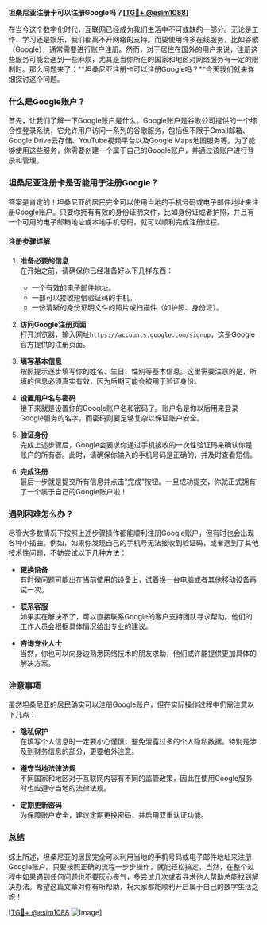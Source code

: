 **坦桑尼亚注册卡可以注册Google吗？[[TG💪+ @esim1088](https://t.me/s/esim1088)]**

在当今这个数字化时代，互联网已经成为我们生活中不可或缺的一部分。无论是工作、学习还是娱乐，我们都离不开网络的支持。而要使用许多在线服务，比如谷歌（Google），通常需要进行账户注册。然而，对于居住在国外的用户来说，注册这些服务可能会遇到一些麻烦，尤其是当你所在的国家和地区对网络服务有一定的限制时。那么问题来了：**坦桑尼亚注册卡可以注册Google吗？**今天我们就来详细探讨这个问题。

### 什么是Google账户？

首先，让我们了解一下Google账户是什么。Google账户是谷歌公司提供的一个综合性登录系统，它允许用户访问一系列的谷歌服务，包括但不限于Gmail邮箱、Google Drive云存储、YouTube视频平台以及Google Maps地图服务等。为了能够使用这些服务，你需要创建一个属于自己的Google账户，并通过该账户进行登录和管理。

### 坦桑尼亚注册卡是否能用于注册Google？

答案是肯定的！坦桑尼亚的居民完全可以使用当地的手机号码或电子邮件地址来注册Google账户。只要你拥有有效的身份证明文件，比如身份证或者护照，并且有一个可用的电子邮箱地址或本地手机号码，就可以顺利完成注册过程。

#### 注册步骤详解

1. **准备必要的信息**  
   在开始之前，请确保你已经准备好以下几样东西：
   - 一个有效的电子邮件地址。
   - 一部可以接收短信验证码的手机。
   - 一份清晰的身份证明文件的照片或扫描件（如护照、身份证）。

2. **访问Google注册页面**  
   打开浏览器，输入网址`https://accounts.google.com/signup`，这是Google官方提供的注册页面。

3. **填写基本信息**  
   按照提示逐步填写你的姓名、生日、性别等基本信息。这里需要注意的是，所填的信息必须真实有效，因为后期可能会被用于验证身份。

4. **设置用户名与密码**  
   接下来就是设置你的Google账户名和密码了。账户名是你以后用来登录Google服务的名字，而密码则要足够复杂以保证账户安全。

5. **验证身份**  
   完成上述步骤后，Google会要求你通过手机接收的一次性验证码来确认你是账户的所有者。此时，请确保你输入的手机号码是正确的，并及时查看短信。

6. **完成注册**  
   最后一步就是提交所有信息并点击“完成”按钮。一旦成功提交，你就正式拥有了一个属于自己的Google账户啦！

### 遇到困难怎么办？

尽管大多数情况下按照上述步骤操作都能顺利注册Google账户，但有时也会出现各种小插曲。例如，如果你发现自己的手机号无法接收到验证码，或者遇到了其他技术性问题，不妨尝试以下几种方法：

- **更换设备**  
  有时候问题可能出在当前使用的设备上，试着换一台电脑或者其他移动设备再试一次。

- **联系客服**  
  如果实在解决不了，可以直接联系Google的客户支持团队寻求帮助。他们的工作人员会根据具体情况给出专业的建议。

- **咨询专业人士**  
  当然，你也可以向身边熟悉网络技术的朋友求助，他们或许能提供更加具体的解决方案。

### 注意事项

虽然坦桑尼亚的居民确实可以注册Google账户，但在实际操作过程中仍需注意以下几点：

- **隐私保护**  
  在填写个人信息时一定要小心谨慎，避免泄露过多的个人隐私数据。特别是涉及到财务信息的部分，更要格外注意。

- **遵守当地法律法规**  
  不同国家和地区对于互联网内容有不同的监管政策，因此在使用Google服务时也应遵守当地的法律法规。

- **定期更新密码**  
  为保障账户安全，建议定期更换密码，并启用双重认证功能。

### 总结

综上所述，坦桑尼亚的居民完全可以利用当地的手机号码或电子邮件地址来注册Google账户。只要按照正确的流程一步步操作，就能轻松搞定。当然，在整个过程中如果遇到任何问题也不要灰心丧气，多尝试几次或者寻求他人帮助总能找到解决办法。希望这篇文章对你有所帮助，祝大家都能顺利开启属于自己的数字生活之旅！

[[TG💪+ @esim1088](https://t.me/s/esim1088) ![Image](https://i.postimg.cc/4NQfJmqS/Snipaste-2025-05-13-00-14-12.png)]
